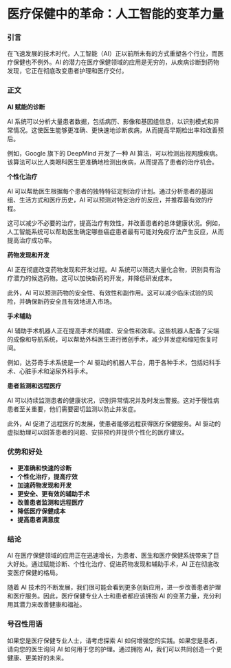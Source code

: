 # 医疗保健中的革命：人工智能的变革力量

### 引言

在飞速发展的技术时代，人工智能（AI）正以前所未有的方式重塑各个行业，而医疗保健也不例外。AI 的潜力在医疗保健领域的应用是无穷的，从疾病诊断到药物发现，它正在彻底改变患者护理和医疗交付。

### 正文

**AI 赋能的诊断**

AI 系统可以分析大量患者数据，包括病历、影像和基因组信息，以识别模式和异常情况。这使医生能够更准确、更快速地诊断疾病，从而提高早期检出率和改善预后。

例如，Google 旗下的 DeepMind 开发了一种 AI 算法，可以检测出视网膜疾病。该算法可以比人类眼科医生更准确地检测出疾病，从而提高了患者的治疗机会。

**个性化治疗**

AI 可以帮助医生根据每个患者的独特特征定制治疗计划。通过分析患者的基因组、生活方式和医疗历史，AI 可以预测对特定治疗的反应，并推荐最有效的疗程。

这可以减少不必要的治疗，提高治疗有效性，并改善患者的总体健康状况。例如，人工智能系统可以帮助医生确定哪些癌症患者最有可能对免疫疗法产生反应，从而提高治疗成功率。

**药物发现和开发**

AI 正在彻底改变药物发现和开发过程。AI 系统可以筛选大量化合物，识别具有治疗潜力的候选药物。这可以加快新药的开发，并降低研发成本。

此外，AI 可以预测药物的安全性、有效性和副作用。这可以减少临床试验的风险，并确保新药安全且有效地进入市场。

**手术辅助**

AI 辅助手术机器人正在提高手术的精度、安全性和效率。这些机器人配备了尖端的成像和导航系统，可以帮助外科医生进行微创手术，减少并发症和缩短恢复时间。

例如，达芬奇手术系统是一个 AI 驱动的机器人平台，用于各种手术，包括妇科手术、心脏手术和泌尿外科手术。

**患者监测和远程医疗**

AI 可以持续监测患者的健康状况，识别异常情况并及时发出警报。这对于慢性病患者至关重要，他们需要密切监测以防止并发症。

此外，AI 促进了远程医疗的发展，使患者能够远程获得医疗保健服务。AI 驱动的虚拟助理可以回答患者的问题、安排预约并提供个性化的医疗建议。

### 优势和好处

* **更准确和快速的诊断**
* **个性化治疗，提高疗效**
* **加速药物发现和开发**
* **更安全、更有效的辅助手术**
* **改善患者监测和远程医疗**
* **降低医疗保健成本**
* **提高患者满意度**

### 结论

AI 在医疗保健领域的应用正在迅速增长，为患者、医生和医疗保健系统带来了巨大好处。通过赋能诊断、个性化治疗、促进药物发现和辅助手术，AI 正在彻底改变医疗保健的格局。

随着 AI 技术的不断发展，我们很可能会看到更多创新应用，进一步改善患者护理和医疗服务。因此，医疗保健专业人士和患者都应该拥抱 AI 的变革力量，充分利用其潜力来改善健康和福祉。

### 号召性用语

如果您是医疗保健专业人士，请考虑探索 AI 如何增强您的实践。如果您是患者，请向您的医生询问 AI 如何用于您的护理。通过拥抱 AI，我们可以共同创造一个更健康、更美好的未来。
